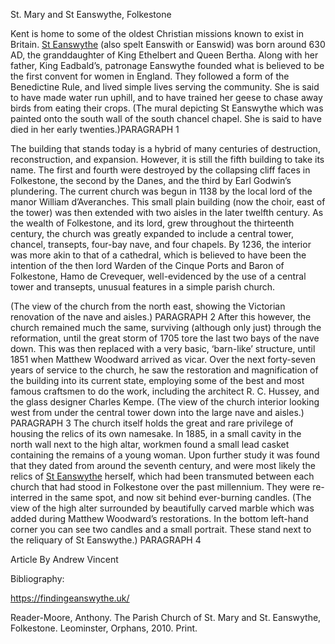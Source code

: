 St. Mary and St Eanswythe, Folkestone

Kent is home to some of the oldest Christian missions known to exist in Britain. [St Eanswythe]( https://findingeanswythe.uk/) (also spelt Eanswith or Eanswid) was born around 630 AD, the granddaughter of King Ethelbert and Queen Bertha. Along with her father, King Eadbald’s, patronage Eanswythe founded what is believed to be the first convent for women in England. They followed a form of the Benedictine Rule, and lived simple lives serving the community. She is said to have made water run uphill, and to have trained her geese to chase away birds from eating their crops. 
 (The mural depicting St Eanswythe which was painted onto the south wall of the south chancel chapel. She is said to have died in her early twenties.)PARAGRAPH 1

The building that stands today is a hybrid of many centuries of destruction, reconstruction, and expansion.  However, it is still the fifth building to take its name. The first and fourth were destroyed by the collapsing cliff faces in Folkestone, the second by the Danes, and the third by Earl Godwin’s plundering. The current church was begun in 1138 by the local lord of the manor William d’Averanches. This small plain building (now the choir, east of the tower) was then extended with two aisles in the later twelfth century. As the wealth of Folkestone, and its lord, grew throughout the thirteenth century, the church was greatly expanded to include a central tower, chancel, transepts, four-bay nave, and four chapels. By 1236, the interior was more akin to that of a cathedral, which is believed to have been the intention of the then lord Warden of the Cinque Ports and Baron of Folkestone, Hamo de Crevequer, well-evidenced by the use of a central tower and transepts, unusual features in a simple parish church. 
 
(The view of the church from the north east, showing the Victorian renovation of the nave and aisles.) PARAGRAPH 2
After this however, the church remained much the same, surviving (although only just) through the reformation, until the great storm of 1705 tore the last two bays of the nave down. This was then replaced with a very basic, ‘barn-like’ structure, until 1851 when Matthew Woodward arrived as vicar. Over the next forty-seven years of service to the church, he saw the restoration and magnification of the building into its current state, employing some of the best and most famous craftsmen to do the work, including the architect R. C. Hussey, and the glass designer Charles Kempe. 
 (The view of the church interior looking west from under the central tower down into the large nave and aisles.) PARAGRAPH 3
The church itself holds the great and rare privilege of housing the relics of its own namesake. In 1885, in a small cavity in the north wall next to the high altar, workmen found a small lead casket containing the remains of a young woman. Upon further study it was found that they dated from around the seventh century, and were most likely the relics of [St Eanswythe]( https://findingeanswythe.uk/) herself, which had been transmuted between each church that had stood in Folkestone over the past millennium. They were re-interred in the same spot, and now sit behind ever-burning candles.
 (The view of the high alter surrounded by beautifully carved marble which was added during Matthew Woodward’s restorations. In the bottom left-hand corner you can see two candles and a small portrait. These stand next to the reliquary of St Eanswythe.) PARAGRAPH 4


Article By Andrew Vincent

Bibliography:

https://findingeanswythe.uk/ 

Reader-Moore, Anthony. The Parish Church of St. Mary and St. Eanswythe, Folkestone. Leominster, Orphans, 2010. Print.
